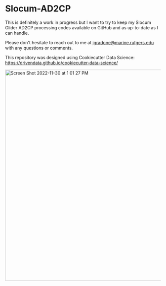 # Slocum-AD2CP

This is definitely a work in progress but I want to try to keep my Slocum Glider AD2CP processing codes available on GitHub and as up-to-date as I can handle.

Please don't hesitate to reach out to me at jgradone@marine.rutgers.edu with any questions or comments.

This repository was designed using Cookiecutter Data Science: https://drivendata.github.io/cookiecutter-data-science/

<img width="680" alt="Screen Shot 2022-11-30 at 1 01 27 PM" src="https://user-images.githubusercontent.com/43152605/204873998-595184d4-4221-49bf-9134-cc85f56b9bb0.png">
